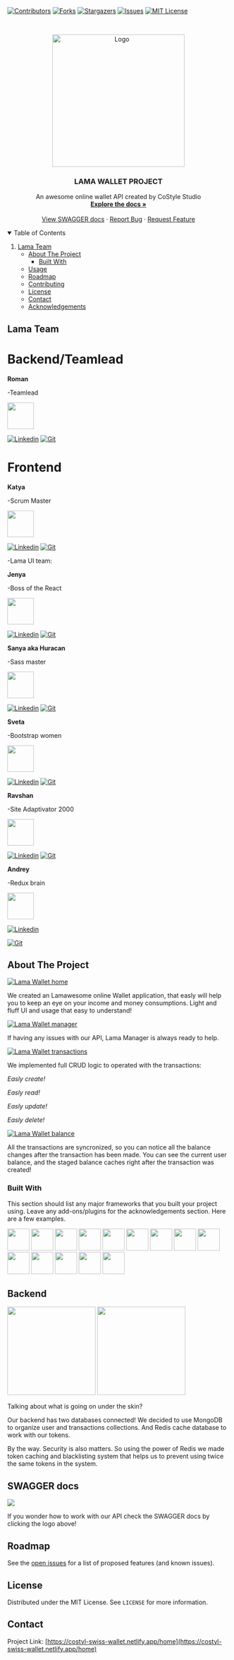 [![Contributors][contributors-shield]][contributors-url]
[![Forks][forks-shield]][forks-url] [![Stargazers][stars-shield]][stars-url]
[![Issues][issues-shield]][issues-url]
[![MIT License][license-shield]][license-url]

<!-- PROJECT LOGO -->
<br />
<p align="center">
  <a href="https://github.com/othneildrew/Best-README-Template">
    <img src="./assets/TheCodingAlpaca.png"  height="300" alt="Logo">
  </a>

  <h3 align="center">LAMA WALLET PROJECT</h3>

  <p align="center">
    An awesome online wallet API created by CoStyle Studio
    <br />
    <a href="https://github.com/RomanKonopelko/CoStyle_Backend"><strong>Explore the docs »</strong></a>
    <br />
    <br />
    <a href="https://costyle-wallet-app.herokuapp.com/api-docs/">View SWAGGER docs</a>
    ·
    <a href="https://github.com/RomanKonopelko/CoStyle_Backend/issues">Report Bug</a>
    ·
    <a href="https://github.com/RomanKonopelko/CoStyle_Backend/issues">Request Feature</a>
  </p>
</p>

<!-- TABLE OF CONTENTS -->
<details open="open">
  <summary>Table of Contents</summary>
  <ol>
   <li>
      <a href="#team">Lama Team</a>
      <ul>
    <li>
      <a href="#about-the-project">About The Project</a>
      <ul>
        <li><a href="#built-with">Built With</a></li>
      </ul>
    </li>
    <li><a href="#usage">Usage</a></li>
    <li><a href="#roadmap">Roadmap</a></li>
    <li><a href="#contributing">Contributing</a></li>
    <li><a href="#license">License</a></li>
    <li><a href="#contact">Contact</a></li>
    <li><a href="#acknowledgements">Acknowledgements</a></li>
  </ol>
</details>

<!-- ABOUT THE PROJECT -->

## Lama Team

# Backend/Teamlead

**Roman**

-Teamlead

<a href="https://github.com/" title="Roman"><img height="60" src="assets/Roman.png" /></a>

[![Linkedin][linkedin]](https://www.linkedin.com/in/roman-konopelko-b78668189/)
[![Git][git]](https://github.com/romankonopelko)

# Frontend

**Katya**

-Scrum Master

<a href="https://github.com/" title="GitHub"><img height="60" src="assets/Katya.png" /></a>

[![Linkedin][linkedin]](https://www.linkedin.com/in/katerynalutska/)
[![Git][git]](https://github.com/katerynalutska)

-Lama UI team:

**Jenya**

-Boss of the React

<a href="https://github.com/" title="GitHub"><img height="60" src="assets/Jenya.png" /></a>

[![Linkedin][linkedin]](https://www.linkedin.com/in/roman-konopelko-b78668189/)
[![Git][git]](https://github.com/evgenmag)

**Sanya aka Huracan**

-Sass master

<a href="https://github.com/" title="GitHub"><img height="60" src="assets/Huracan.png" /></a>

[![Linkedin][linkedin]](http://linkedin.com/in/alexander-huracan-1b8229119/)
[![Git][git]](https://github.com/huracan22505)

**Sveta**

-Bootstrap women

<a href="https://github.com/" title="GitHub"><img height="60" src="assets/Sveta.png" /></a>

[![Linkedin][linkedin]](https://www.linkedin.com/in/svetlanakhvastova/)
[![Git][git]](https://github.com/svetlanakhvastova)

**Ravshan**

-Site Adaptivator 2000

<a href="https://github.com/" title="GitHub"><img height="60" src="assets/Ravshan.png" /></a>

[![Linkedin][linkedin]](https://www.linkedin.com/in/ravshanmahmudov/)
[![Git][git]](https://github.com/rmhmdv)

**Andrey**

-Redux brain

<a href="https://github.com/" title="GitHub"><img height="60" src="assets/Andrey.png" /></a>

[![Linkedin][linkedin]](https://www.linkedin.com/in/andrey-kulba-50503ab3/)

[![Git][git]](https://github.com/andriikulba)

## About The Project

[![Lama Wallet home][home-screen]](https://costyl-swiss-wallet.netlify.app/home)

We created an Lamawesome online Wallet application, that easly will help you to
keep an eye on your income and money consumptions. Light and fluff UI and usage
that easy to understand!

[![Lama Wallet manager][lama-screen]](https://costyl-swiss-wallet.netlify.app/home)

If having any issues with our API, Lama Manager is always ready to help.

[![Lama Wallet transactions][transactions-screen]](https://costyl-swiss-wallet.netlify.app/home)

We implemented full CRUD logic to operated with the transactions:

_Easly create!_

_Easly read!_

_Easly update!_

_Easly delete!_

[![Lama Wallet balance][balance-screen]](https://costyl-swiss-wallet.netlify.app/home)

All the transactions are syncronized, so you can notice all the balance changes
after the transaction has been made. You can see the current user balance, and
the staged balance caches right after the transaction was created!

### Built With

This section should list any major frameworks that you built your project using.
Leave any add-ons/plugins for the acknowledgements section. Here are a few
examples.

<a href="https://github.com/" title="GitHub"><img height="50" src="assets/icons/css.png" /></a>
<a href="https://github.com/" title="GitHub"><img height="50" src="assets/icons/express.png" /></a>
<a href="https://github.com/" title="GitHub"><img height="50" src="assets/icons/joi.png" /></a>
<a href="https://github.com/" title="GitHub"><img height="50" src="assets/icons/js.png" /></a>
<a href="https://github.com/" title="GitHub"><img height="50" src="assets/icons/mailigen.png" /></a>
<a href="https://github.com/" title="GitHub"><img height="50" src="assets/icons/mongodb.png" /></a>
<a href="https://github.com/" title="GitHub"><img height="50" src="assets/icons/mongoose.png" /></a>
<a href="https://github.com/" title="GitHub"><img height="50" src="assets/icons/node.png" /></a>
<a href="https://github.com/" title="GitHub"><img height="50" src="assets/icons/nodemailer.png" /></a>
<a href="https://github.com/" title="GitHub"><img height="50" src="assets/icons/passport.png" /></a>
<a href="https://github.com/" title="GitHub"><img height="50" src="assets/icons/react.png" /></a>
<a href="https://github.com/" title="GitHub"><img height="50" src="assets/icons/redis.png" /></a>
<a href="https://github.com/" title="GitHub"><img height="50" src="assets/icons/redux.png" /></a>
<a href="https://github.com/" title="GitHub"><img height="50" src="assets/icons/sass.png" /></a>

## Backend

<a href="https://github.com/" title="GitHub"><img height="200" src="assets/icons/redis.png" /></a>
<a href="https://github.com/" title="GitHub"><img height="200" src="assets/icons/mongodb.png" /></a>

Talking about what is going on under the skin?

Our backend has two databases connected! We decided to use MongoDB to organize
user and transactions collections. And Redis cache database to work with our
tokens.

By the way. Security is also matters. So using the power of Redis we made token
caching and blacklisting system that helps us to prevent using twice the same
tokens in the system.

## SWAGGER docs

<a href="https://costyle-wallet-app.herokuapp.com/api-docs/" title="swagger"><img src="assets/icons/swagger.png" /></a>

If you wonder how to work with our API check the SWAGGER docs by clicking the
logo above!

## Roadmap

See the [open issues](https://github.com/RomanKonopelko/CoStyle_Backend/issues)
for a list of proposed features (and known issues).

## License

Distributed under the MIT License. See `LICENSE` for more information.

<!-- CONTACT -->

## Contact

Project Link:
[https://costyl-swiss-wallet.netlify.app/home](https://costyl-swiss-wallet.netlify.app/home)

<!-- ACKNOWLEDGEMENTS -->

<!-- MARKDOWN LINKS & IMAGES -->

[home-screen]: assets/screenshots/home.png
[balance-screen]: assets/screenshots/balance.png
[lama-screen]: assets/screenshots/lama.png
[transactions-screen]: assets/screenshots/transactions.png
[contributors-shield]:
  https://img.shields.io/github/contributors/RomanKonopelko/CoStyle_Backend.svg?style=for-the-badge
[contributors-url]:
  https://github.com/RomanKonopelko/CoStyle_Frontend/graphs/contributors
[forks-shield]:
  https://img.shields.io/github/forks/RomanKonopelko/CoStyle_Backend.svg?style=for-the-badge
[forks-url]: https://github.com/RomanKonopelko/CoStyle_Frontend/network/members
[stars-shield]:
  https://img.shields.io/github/stars/RomanKonopelko/CoStyle_Backend.svg?style=for-the-badge
[linkedin]: https://img.shields.io/badge/linkedin-social-blue
[git]: https://img.shields.io/badge/GIT-repo-lightgrey
[stars-url]: https://github.com/RomanKonopelko/CoStyle_Frontend/stargazers
[issues-shield]:
  https://img.shields.io/github/issues/RomanKonopelko/CoStyle_Backend.svg?style=for-the-badge
[issues-url]: https://github.com/RomanKonopelko/CoStyle_Frontend/issues
[license-shield]:
  https://img.shields.io/github/license/RomanKonopelko/CoStyle_Backend.svg?style=for-the-badge
[license-url]:
  https://github.com/RomanKonopelko/CoStyle_Backend/blob/master/LICENSE.txt
